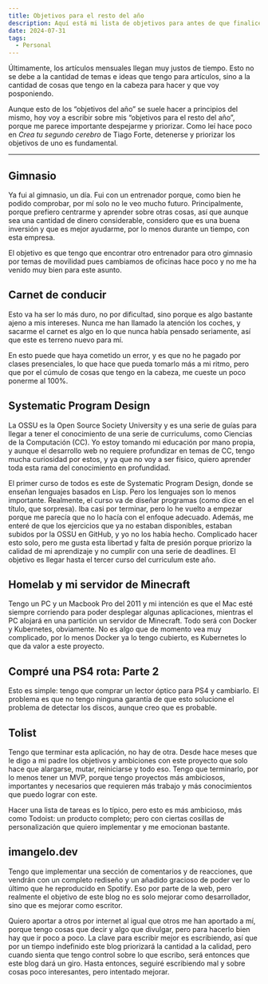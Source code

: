 ```yaml
---
title: Objetivos para el resto del año
description: Aquí está mi lista de objetivos para antes de que finalice este año.
date: 2024-07-31
tags:
  - Personal
---
```


Últimamente, los artículos mensuales llegan muy justos de tiempo. Esto no se debe a la cantidad de temas e ideas que tengo para artículos, sino a la cantidad de cosas que tengo en la cabeza para hacer y que voy posponiendo.

Aunque esto de los “objetivos del año” se suele hacer a principios del mismo, hoy voy a escribir sobre mis “objetivos para el resto del año”, porque me parece importante despejarme y priorizar. Como leí hace poco en *Crea tu segundo cerebro* de Tiago Forte, detenerse y priorizar los objetivos de uno es fundamental.

- - -

## Gimnasio
Ya fui al gimnasio, un día. Fui con un entrenador porque, como bien he podido comprobar, por mí solo no le veo mucho futuro. Principalmente, porque prefiero centrarme y aprender sobre otras cosas, así que aunque sea una cantidad de dinero considerable, considero que es una buena inversión y que es mejor ayudarme, por lo menos durante un tiempo, con esta empresa.

El objetivo es que tengo que encontrar otro entrenador para otro gimnasio por temas de movilidad pues cambiamos de oficinas hace poco y no me ha venido muy bien para este asunto.

## Carnet de conducir

Esto va ha ser lo más duro, no por dificultad, sino porque es algo bastante ajeno a mis intereses. Nunca me han llamado la atención los coches, y sacarme el carnet es algo en lo que nunca había pensado seriamente, así que este es terreno nuevo para mí.

En esto puede que haya cometido un error, y es que no he pagado por clases presenciales, lo que hace que pueda tomarlo más a mi ritmo, pero que por el cúmulo de cosas que tengo en la cabeza, me cueste un poco ponerme al 100%.

## Systematic Program Design
La OSSU es la Open Source Society University y es una serie de guías para llegar a tener el conocimiento de una serie de curriculums, como Ciencias de la Computación (CC). Yo estoy tomando mi educación por mano propia, y aunque el desarrollo web no requiere profundizar en temas de CC, tengo mucha curiosidad por estos, y ya que no voy a ser físico, quiero aprender toda esta rama del conocimiento en profundidad.

El primer curso de todos es este de Systematic Program Design, donde se enseñan lenguajes basados en Lisp. Pero los lenguajes son lo menos importante. Realmente, el curso va de diseñar programas (como dice en el título, que sorpresa). Iba casi por terminar, pero lo he vuelto a empezar porque me parecía que no lo hacía con el enfoque adecuado. Además, me enteré de que los ejercicios que ya no estaban disponibles, estaban subidos por la OSSU en GitHub, y yo no los había hecho. Complicado hacer esto solo, pero me gusta esta libertad y falta de presión porque priorizo la calidad de mi aprendizaje y no cumplir con una serie de deadlines. El objetivo es llegar hasta el tercer curso del curriculum este año.

## Homelab y mi servidor de Minecraft
Tengo un PC y un Macbook Pro del 2011 y mi intención es que el Mac esté siempre corriendo para poder desplegar algunas aplicaciones, mientras el PC alojará en una partición un servidor de Minecraft. Todo será con Docker y Kubernetes, obviamente. No es algo que de momento vea muy complicado, por lo menos Docker ya lo tengo cubierto, es Kubernetes lo que da valor a este proyecto.

## Compré una PS4 rota: Parte 2
Esto es simple: tengo que comprar un lector óptico para PS4 y cambiarlo. El problema es que no tengo ninguna garantía de que esto solucione el problema de detectar los discos, aunque creo que es probable.

## Tolist
Tengo que terminar esta aplicación, no hay de otra. Desde hace meses que le digo a mi padre los objetivos y ambiciones con este proyecto que solo hace que alargarse, mutar, reiniciarse y todo eso. Tengo que terminarlo, por lo menos tener un MVP, porque tengo proyectos más ambiciosos, importantes y necesarios que requieren más trabajo y más conocimientos que puedo lograr con este.

Hacer una lista de tareas es lo típico, pero esto es más ambicioso, más como Todoist: un producto completo; pero con ciertas cosillas de personalización que quiero implementar y me emocionan bastante.

## imangelo.dev
Tengo que implementar una sección de comentarios y de reacciones, que vendrán con un completo rediseño y un añadido gracioso de poder ver lo último que he reproducido en Spotify. Eso por parte de la web, pero realmente el objetivo de este blog no es solo mejorar como desarrollador, sino que es mejorar como escritor.

Quiero aportar a otros por internet al igual que otros me han aportado a mí, porque tengo cosas que decir y algo que divulgar, pero para hacerlo bien hay que ir poco a poco. La clave para escribir mejor es escribiendo, así que por un tiempo indefinido este blog priorizará la cantidad a la calidad, pero cuando sienta que tengo control sobre lo que escribo, será entonces que este blog dará un giro. Hasta entonces, seguiré escribiendo mal y sobre cosas poco interesantes, pero intentado mejorar.
